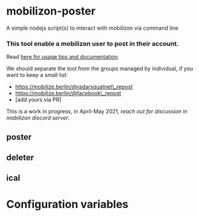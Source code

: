 # mobilizon-poster

A simple nodejs script(s) to interact with mobilizon via command line

### This tool enable a mobilizon user to post in their account. 

Read [here for usage tips and documentation](https://quickened.interoperability.tracking.exposed/mobilizon-poster).

We should separate the tool from the groups managed by individual, if you want to keep a small list:

- https://mobilize.berlin/@radarsquatnet\_repost
- https://mobilize.berlin/@facebook\_repost
- [add yours via PR]

This is a work in progress, in April-May 2021, _reach out for discussion in mobilizon discord server_.

## poster

## deleter

## ical

# Configuration variables
